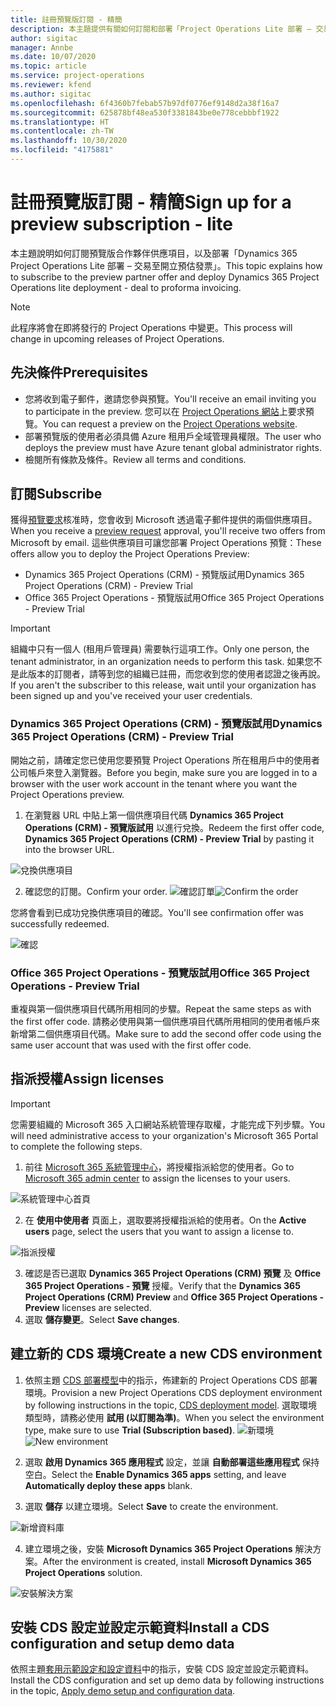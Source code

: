```yaml
---
title: 註冊預覽版訂閱 - 精簡
description: 本主題提供有關如何訂閱和部署「Project Operations Lite 部署 – 交易至開立預估發票」的資訊。
author: sigitac
manager: Annbe
ms.date: 10/07/2020
ms.topic: article
ms.service: project-operations
ms.reviewer: kfend
ms.author: sigitac
ms.openlocfilehash: 6f4360b7febab57b97df0776ef9148d2a38f16a7
ms.sourcegitcommit: 625878bf48ea530f3381843be0e778cebbbf1922
ms.translationtype: HT
ms.contentlocale: zh-TW
ms.lasthandoff: 10/30/2020
ms.locfileid: "4175881"
---
```

# <a name="sign-up-for-a-preview-subscription---lite"></a><span data-ttu-id="8a413-103">註冊預覽版訂閱 - 精簡</span><span class="sxs-lookup"><span data-stu-id="8a413-103">Sign up for a preview subscription - lite</span></span> 

<span data-ttu-id="8a413-104">本主題說明如何訂閱預覽版合作夥伴供應項目，以及部署「Dynamics 365 Project Operations Lite 部署 – 交易至開立預估發票」。</span><span class="sxs-lookup"><span data-stu-id="8a413-104">This topic explains how to subscribe to the preview partner offer and deploy Dynamics 365 Project Operations lite deployment - deal to proforma invoicing.</span></span>

> [!NOTE]
> <span data-ttu-id="8a413-105">此程序將會在即將發行的 Project Operations 中變更。</span><span class="sxs-lookup"><span data-stu-id="8a413-105">This process will change in upcoming releases of Project Operations.</span></span>

## <a name="prerequisites"></a><span data-ttu-id="8a413-106">先決條件</span><span class="sxs-lookup"><span data-stu-id="8a413-106">Prerequisites</span></span>

- <span data-ttu-id="8a413-107">您將收到電子郵件，邀請您參與預覽。</span><span class="sxs-lookup"><span data-stu-id="8a413-107">You'll receive an email inviting you to participate in the preview.</span></span> <span data-ttu-id="8a413-108">您可以在 [Project Operations 網站](https://dynamics.microsoft.com/en-us/project-operations/overview/)上要求預覽。</span><span class="sxs-lookup"><span data-stu-id="8a413-108">You can request a preview on the [Project Operations website](https://dynamics.microsoft.com/en-us/project-operations/overview/).</span></span>
- <span data-ttu-id="8a413-109">部署預覽版的使用者必須具備 Azure 租用戶全域管理員權限。</span><span class="sxs-lookup"><span data-stu-id="8a413-109">The user who deploys the preview must have Azure tenant global administrator rights.</span></span>
- <span data-ttu-id="8a413-110">檢閱所有條款及條件。</span><span class="sxs-lookup"><span data-stu-id="8a413-110">Review all terms and conditions.</span></span>

## <a name="subscribe"></a><span data-ttu-id="8a413-111">訂閱</span><span class="sxs-lookup"><span data-stu-id="8a413-111">Subscribe</span></span>

<span data-ttu-id="8a413-112">獲得[預覽要求](https://forms.office.com/FormsPro/Pages/ResponsePage.aspx?id=v4j5cvGGr0GRqy180BHbR56j8lZs0FdAvwT75_WNFyxUMkRDV1NYQU5TNjE2VjhKOVBUNVg2R0s1NC4u)核准時，您會收到 Microsoft 透過電子郵件提供的兩個供應項目。</span><span class="sxs-lookup"><span data-stu-id="8a413-112">When you receive a [preview request](https://forms.office.com/FormsPro/Pages/ResponsePage.aspx?id=v4j5cvGGr0GRqy180BHbR56j8lZs0FdAvwT75_WNFyxUMkRDV1NYQU5TNjE2VjhKOVBUNVg2R0s1NC4u) approval, you'll receive two offers from Microsoft by email.</span></span> <span data-ttu-id="8a413-113">這些供應項目可讓您部署 Project Operations 預覽：</span><span class="sxs-lookup"><span data-stu-id="8a413-113">These offers allow you to deploy the Project Operations Preview:</span></span>

- <span data-ttu-id="8a413-114">Dynamics 365 Project Operations (CRM) - 預覽版試用</span><span class="sxs-lookup"><span data-stu-id="8a413-114">Dynamics 365 Project Operations (CRM) - Preview Trial</span></span>
- <span data-ttu-id="8a413-115">Office 365 Project Operations - 預覽版試用</span><span class="sxs-lookup"><span data-stu-id="8a413-115">Office 365 Project Operations - Preview Trial</span></span>

> [!IMPORTANT]
> <span data-ttu-id="8a413-116">組織中只有一個人 (租用戶管理員) 需要執行這項工作。</span><span class="sxs-lookup"><span data-stu-id="8a413-116">Only one person, the tenant administrator, in an organization needs to perform this task.</span></span> <span data-ttu-id="8a413-117">如果您不是此版本的訂閱者，請等到您的組織已註冊，而您收到您的使用者認證之後再說。</span><span class="sxs-lookup"><span data-stu-id="8a413-117">If you aren't the subscriber to this release, wait until your organization has been signed up and you've received your user credentials.</span></span>

### <a name="dynamics-365-project-operations-crm---preview-trial"></a><span data-ttu-id="8a413-118">Dynamics 365 Project Operations (CRM) - 預覽版試用</span><span class="sxs-lookup"><span data-stu-id="8a413-118">Dynamics 365 Project Operations (CRM) - Preview Trial</span></span> 

<span data-ttu-id="8a413-119">開始之前，請確定您已使用您要預覽 Project Operations 所在租用戶中的使用者公司帳戶來登入瀏覽器。</span><span class="sxs-lookup"><span data-stu-id="8a413-119">Before you begin, make sure you are logged in to a browser with the user work account in the tenant where you want the Project Operations preview.</span></span>

1. <span data-ttu-id="8a413-120">在瀏覽器 URL 中貼上第一個供應項目代碼 **Dynamics 365 Project Operations (CRM) - 預覽版試用** 以進行兌換。</span><span class="sxs-lookup"><span data-stu-id="8a413-120">Redeem the first offer code, **Dynamics 365 Project Operations (CRM) - Preview Trial** by pasting it into the browser URL.</span></span>

![兌換供應項目](./media/16RedeemFirstOfferNew.png)

2. <span data-ttu-id="8a413-122">確認您的訂閱。</span><span class="sxs-lookup"><span data-stu-id="8a413-122">Confirm your order.</span></span>
<span data-ttu-id="8a413-123">![確認訂單](./media/17ConfirmOrderNew.png)</span><span class="sxs-lookup"><span data-stu-id="8a413-123">![Confirm the order](./media/17ConfirmOrderNew.png)</span></span>

<span data-ttu-id="8a413-124">您將會看到已成功兌換供應項目的確認。</span><span class="sxs-lookup"><span data-stu-id="8a413-124">You'll see confirmation offer was successfully redeemed.</span></span>

![確認](./media/18OrderConfirmationNew.png)

### <a name="office-365-project-operations---preview-trial"></a><span data-ttu-id="8a413-126">Office 365 Project Operations - 預覽版試用</span><span class="sxs-lookup"><span data-stu-id="8a413-126">Office 365 Project Operations - Preview Trial</span></span>

<span data-ttu-id="8a413-127">重複與第一個供應項目代碼所用相同的步驟。</span><span class="sxs-lookup"><span data-stu-id="8a413-127">Repeat the same steps as with the first offer code.</span></span> <span data-ttu-id="8a413-128">請務必使用與第一個供應項目代碼所用相同的使用者帳戶來新增第二個供應項目代碼。</span><span class="sxs-lookup"><span data-stu-id="8a413-128">Make sure to add the second offer code using the same user account that was used with the first offer code.</span></span>

## <a name="assign-licenses"></a><span data-ttu-id="8a413-129">指派授權</span><span class="sxs-lookup"><span data-stu-id="8a413-129">Assign licenses</span></span>

> [!IMPORTANT]
> <span data-ttu-id="8a413-130">您需要組織的 Microsoft 365 入口網站系統管理存取權，才能完成下列步驟。</span><span class="sxs-lookup"><span data-stu-id="8a413-130">You will need administrative access to your organization's Microsoft 365 Portal to complete the following steps.</span></span>


1. <span data-ttu-id="8a413-131">前往 [Microsoft 365 系統管理中心](https://portal.office.com/)，將授權指派給您的使用者。</span><span class="sxs-lookup"><span data-stu-id="8a413-131">Go to [Microsoft 365 admin center](https://portal.office.com/) to assign the licenses to your users.</span></span>

![系統管理中心首頁](./media/14AdminPortal.png)

2. <span data-ttu-id="8a413-133">在 **使用中使用者** 頁面上，選取要將授權指派給的使用者。</span><span class="sxs-lookup"><span data-stu-id="8a413-133">On the **Active users** page, select the users that you want to assign a license to.</span></span>

![指派授權](./media/15AssignLicenses.png)

3. <span data-ttu-id="8a413-135">確認是否已選取 **Dynamics 365 Project Operations (CRM) 預覽** 及 **Office 365 Project Operations - 預覽** 授權。</span><span class="sxs-lookup"><span data-stu-id="8a413-135">Verify that the **Dynamics 365 Project Operations (CRM) Preview** and **Office 365 Project Operations - Preview** licenses are selected.</span></span> 
4. <span data-ttu-id="8a413-136">選取 **儲存變更**。</span><span class="sxs-lookup"><span data-stu-id="8a413-136">Select **Save changes**.</span></span>

## <a name="create-a-new-cds-environment"></a><span data-ttu-id="8a413-137">建立新的 CDS 環境</span><span class="sxs-lookup"><span data-stu-id="8a413-137">Create a new CDS environment</span></span>

1. <span data-ttu-id="8a413-138">依照主題 [CDS 部署模型](lite-deployment.md)中的指示，佈建新的 Project Operations CDS 部署環境。</span><span class="sxs-lookup"><span data-stu-id="8a413-138">Provision a new Project Operations CDS deployment environment by following instructions in the topic, [CDS deployment model](lite-deployment.md).</span></span> <span data-ttu-id="8a413-139">選取環境類型時，請務必使用 **試用 (以訂閱為準)**。</span><span class="sxs-lookup"><span data-stu-id="8a413-139">When you select the environment type, make sure to use **Trial (Subscription based)**.</span></span>
<span data-ttu-id="8a413-140">![新環境](./media/19CreateEnvironment.png)</span><span class="sxs-lookup"><span data-stu-id="8a413-140">![New environment](./media/19CreateEnvironment.png)</span></span>

2. <span data-ttu-id="8a413-141">選取 **啟用 Dynamics 365 應用程式** 設定，並讓 **自動部署這些應用程式** 保持空白。</span><span class="sxs-lookup"><span data-stu-id="8a413-141">Select the **Enable Dynamics 365 apps** setting, and leave **Automatically deploy these apps** blank.</span></span>  
3. <span data-ttu-id="8a413-142">選取 **儲存** 以建立環境。</span><span class="sxs-lookup"><span data-stu-id="8a413-142">Select **Save** to create the environment.</span></span>

![新增資料庫](./media/20CreateEnvironment1.png)

4. <span data-ttu-id="8a413-144">建立環境之後，安裝 **Microsoft Dynamics 365 Project Operations** 解決方案。</span><span class="sxs-lookup"><span data-stu-id="8a413-144">After the environment is created, install **Microsoft Dynamics 365 Project Operations** solution.</span></span> 

![安裝解決方案](./media/21InstallSolution.png)

## <a name="install-a-cds-configuration-and-setup-demo-data"></a><span data-ttu-id="8a413-146">安裝 CDS 設定並設定示範資料</span><span class="sxs-lookup"><span data-stu-id="8a413-146">Install a CDS configuration and setup demo data</span></span>

<span data-ttu-id="8a413-147">依照主題[套用示範設定和設定資料](lite-apply-demo-setup-config-data.md)中的指示，安裝 CDS 設定並設定示範資料。</span><span class="sxs-lookup"><span data-stu-id="8a413-147">Install the CDS configuration and set up demo data by following instructions in the topic, [Apply demo setup and configuration data](lite-apply-demo-setup-config-data.md).</span></span>
